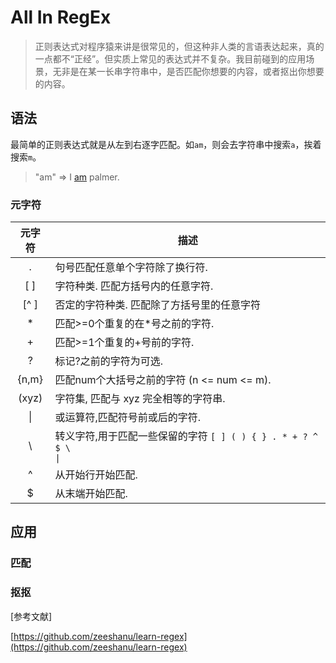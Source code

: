 # All In RegEx

> 正则表达式对程序猿来讲是很常见的，但这种非人类的言语表达起来，真的一点都不“正经”。但实质上常见的表达式并不复杂。我目前碰到的应用场景，无非是在某一长串字符串中，是否匹配你想要的内容，或者抠出你想要的内容。

## 语法

最简单的正则表达式就是从左到右逐字匹配。如`am`，则会去字符串中搜索`a`，挨着搜索`m`。

> "am" => I [am](https://palmer.arkstack.cn/#) palmer.

### 元字符

|元字符|描述|
|:----:|----|
|.|句号匹配任意单个字符除了换行符.|
|[ ]|字符种类. 匹配方括号内的任意字符.|
|[^ ]|否定的字符种类. 匹配除了方括号里的任意字符|
|*|匹配>=0个重复的在*号之前的字符.|
|+|匹配>=1个重复的+号前的字符.
|?|标记?之前的字符为可选.|
|{n,m}|匹配num个大括号之前的字符 (n <= num <= m).|
|(xyz)|字符集, 匹配与 xyz 完全相等的字符串.|
|&#124;|或运算符,匹配符号前或后的字符.|
|&#92;|转义字符,用于匹配一些保留的字符 <code>[ ] ( ) { } . * + ? ^ $ \ &#124;</code>|
|^|从开始行开始匹配.|
|$|从末端开始匹配.|

## 应用

### 匹配

### 抠抠


[参考文献]

[https://github.com/zeeshanu/learn-regex](https://github.com/zeeshanu/learn-regex)
